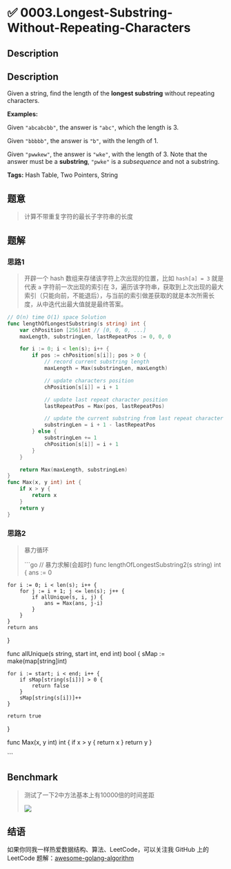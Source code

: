 # ✅ 0003.Longest-Substring-Without-Repeating-Characters

## Description

## Description

Given a string, find the length of the **longest substring** without repeating characters.

**Examples:**

Given `"abcabcbb"`, the answer is `"abc"`, which the length is 3.

Given `"bbbbb"`, the answer is `"b"`, with the length of 1.

Given `"pwwkew"`, the answer is `"wke"`, with the length of 3. Note that the answer must be a **substring**, `"pwke"` is a _subsequence_ and not a substring.

**Tags:** Hash Table, Two Pointers, String

## 题意

> 计算不带重复字符的最长子字符串的长度

## 题解

### 思路1

> 开辟一个 hash 数组来存储该字符上次出现的位置，比如 `hash[a] = 3` 就是代表 `a` 字符前一次出现的索引在 3，遍历该字符串，获取到上次出现的最大索引（只能向前，不能退后），与当前的索引做差获取的就是本次所需长度，从中迭代出最大值就是最终答案。

```go
// O(n) time O(1) space Solution
func lengthOfLongestSubstring(s string) int {
    var chPosition [256]int // [0, 0, 0, ...]
    maxLength, substringLen, lastRepeatPos := 0, 0, 0

    for i := 0; i < len(s); i++ {
        if pos := chPosition[s[i]]; pos > 0 {
            // record current substring length
            maxLength = Max(substringLen, maxLength)

            // update characters position
            chPosition[s[i]] = i + 1

            // update last repeat character position
            lastRepeatPos = Max(pos, lastRepeatPos)

            // update the current substring from last repeat character
            substringLen = i + 1 - lastRepeatPos
        } else {
            substringLen += 1
            chPosition[s[i]] = i + 1
        }
    }

    return Max(maxLength, substringLen)
}
func Max(x, y int) int {
    if x > y {
        return x
    }
    return y
}
```

### 思路2

> 暴力循环
>
> \`\`\`go // 暴力求解\(会超时\) func lengthOfLongestSubstring2\(s string\) int { ans := 0

```text
for i := 0; i < len(s); i++ {
    for j := i + 1; j <= len(s); j++ {
        if allUnique(s, i, j) {
            ans = Max(ans, j-i)
        }
    }
}
return ans
```

}

func allUnique\(s string, start int, end int\) bool { sMap := make\(map\[string\]int\)

```text
for i := start; i < end; i++ {
    if sMap[string(s[i])] > 0 {
        return false
    }
    sMap[string(s[i])]++
}

return true
```

}

func Max\(x, y int\) int { if x &gt; y { return x } return y }

\`\`\`

## Benchmark

> 测试了一下2中方法基本上有10000倍的时间差距
>
> ![](https://github.com/kylesliu/awesome-golang-algorithm/blob/master/assets/images/0003-BenchMark.png)

## 结语

如果你同我一样热爱数据结构、算法、LeetCode，可以关注我 GitHub 上的 LeetCode 题解：[awesome-golang-algorithm](https://github.com/kylesliu/awesome-golang-algorithm)


